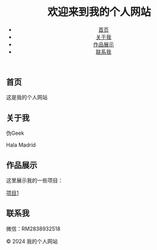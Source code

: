 
<body>
    <header>
        <h1>欢迎来到我的个人网站</h1>
        <nav>
            <ul>
                <li><a href="#home">首页</a></li>
                <li><a href="#about">关于我</a></li>
                <li><a href="#portfolio">作品展示</a></li>
                <li><a href="#contact">联系我</a></li>
            </ul>
        </nav>
    </header>
    <main>
        <section id="home">
            <h2>首页</h2>
            <p>这是我的个人网站</p>
        </section>
        <section id="about">
            <h2>关于我</h2>
            <p>伪Geek</p>
            <p>Hala Madrid</p>
        </section>
        <section id="portfolio">
            <h2>作品展示</h2>
            <p>这里展示我的一些项目：</p><a href="http://127.0.0.1:5500/%E6%96%B0%E5%BB%BA%E6%96%87%E4%BB%B6%E5%A4%B9/4.HTLM%E8%A1%A8%E5%8D%95.html">项目1</a>
        </section>
        <section id="contact">
            <h2>联系我</h2>
            <p>微信：RM2838932518</p>
        </section>
    </main>
    <footer>
        <p>&copy; 2024 我的个人网站</p>
    </footer>
</body>
</html>
